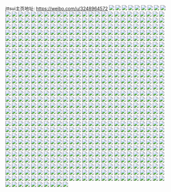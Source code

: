 jttsui主页地址: https://weibo.com/u/3248964572 
![](https://wx4.sinaimg.cn/mw2000/c1a743dcly1h9jhksikmsj20zu25oqv5.jpg) 
![](https://wx4.sinaimg.cn/mw2000/c1a743dcly1h9jhkqyahxj20zu1mdqll.jpg) 
![](https://wx4.sinaimg.cn/mw2000/c1a743dcly1h9ifksay2oj20zu1p57if.jpg) 
![](https://wx4.sinaimg.cn/mw2000/c1a743dcly1h9ifksmygvj20zu1pmakc.jpg) 
![](https://wx4.sinaimg.cn/mw2000/c1a743dcly1h9ifkszcc4j20zu1pi46s.jpg) 
![](https://wx4.sinaimg.cn/mw2000/c1a743dcly1h90xncdv4ij21251ev4h8.jpg) 
![](https://wx4.sinaimg.cn/mw2000/c1a743dcly1h90xnc0no3j227a2xq7wi.jpg) 
![](https://wx4.sinaimg.cn/mw2000/c1a743dcly1h8z2hqjidkj22c0340hdt.jpg) 
![](https://wx4.sinaimg.cn/mw2000/c1a743dcly1h8z2hpdxjwj20zu1odgtb.jpg) 
![](https://wx4.sinaimg.cn/mw2000/c1a743dcly1h8vggftodbj20zu1dbjxe.jpg) 
![](https://wx4.sinaimg.cn/mw2000/c1a743dcly1h8qzv2vf4wj21ck1q87ov.jpg) 
![](https://wx4.sinaimg.cn/mw2000/c1a743dcly1h85rd5tz5kj20sr1fr4ey.jpg) 
![](https://wx4.sinaimg.cn/mw2000/c1a743dcly1h85rcr46rlj20yu1nak8n.jpg) 
![](https://wx4.sinaimg.cn/mw2000/c1a743dcly1h85r2epvujj20zu1pv1e9.jpg) 
![](https://wx4.sinaimg.cn/mw2000/c1a743dcly1h85r2bfq1kj20zu1ml19t.jpg) 
![](https://wx4.sinaimg.cn/mw2000/c1a743dcly1h85r28n5lej21vm2i7b29.jpg) 
![](https://wx4.sinaimg.cn/mw2000/c1a743dcly1h85rdyrhz5j22c02c0npd.jpg) 
![](https://wx4.sinaimg.cn/mw2000/c1a743dcly1h7xkxg6vpnj231a2c0x6q.jpg) 
![](https://wx4.sinaimg.cn/mw2000/c1a743dcly1h7xkxbd93pj211c1k019t.jpg) 
![](https://wx4.sinaimg.cn/mw2000/c1a743dcly1h7xkxb1ax7j20zu1bk44v.jpg) 
![](https://wx4.sinaimg.cn/mw2000/c1a743dcly1h7xkxesam5j20zu25oe81.jpg) 
![](https://wx4.sinaimg.cn/mw2000/c1a743dcly1h7ukk0nk6aj20u018v7b5.jpg) 
![](https://wx4.sinaimg.cn/mw2000/c1a743dcly1h7ukk0xcyfj20u0141ah3.jpg) 
![](https://wx4.sinaimg.cn/mw2000/c1a743dcly1h7ptfu4bebj20u013utex.jpg) 
![](https://wx4.sinaimg.cn/mw2000/c1a743dcly1h7ptftoyenj20u014fahv.jpg) 
![](https://wx4.sinaimg.cn/mw2000/c1a743dcly1h7ptftals5j20u01410zo.jpg) 
![](https://wx4.sinaimg.cn/mw2000/c1a743dcly1h7ptftgy9yj20u0140gv7.jpg) 
![](https://wx4.sinaimg.cn/mw2000/c1a743dcly1h7ptfucfrej20u014049e.jpg) 
![](https://wx4.sinaimg.cn/mw2000/c1a743dcly1h7ptftxhc5j20u014079b.jpg) 
![](https://wx4.sinaimg.cn/mw2000/c1a743dcly1h7d3xafxqrj20u00u0n3g.jpg) 
![](https://wx4.sinaimg.cn/mw2000/c1a743dcly1h7bxt918zsj20u0140myv.jpg) 
![](https://wx4.sinaimg.cn/mw2000/c1a743dcly1h7bxt97h3tj20u01fdmz2.jpg) 
![](https://wx4.sinaimg.cn/mw2000/c1a743dcly1h7bxt9gy3tj20s51byabo.jpg) 
![](https://wx4.sinaimg.cn/mw2000/c1a743dcly1h6y4c1eb58j20u0141q53.jpg) 
![](https://wx4.sinaimg.cn/mw2000/c1a743dcly1h6y4c0j0bmj20u013ujy9.jpg) 
![](https://wx4.sinaimg.cn/mw2000/c1a743dcly1h6y4c0rrsuj20u01hdn0h.jpg) 
![](https://wx4.sinaimg.cn/mw2000/c1a743dcly1h6y4c14wqyj20u01hdwgo.jpg) 
![](https://wx4.sinaimg.cn/mw2000/c1a743dcly1h6y4c00h3xj20u014q10u.jpg) 
![](https://wx4.sinaimg.cn/mw2000/c1a743dcly1h6y4c1pr4fj20u0141aem.jpg) 
![](https://wx4.sinaimg.cn/mw2000/c1a743dcly1h59w5dbmw9j20dw0dljrv.jpg) 
![](https://wx4.sinaimg.cn/mw2000/c1a743dcly1h59w5d0d2sj20mz04tjrp.jpg) 
![](https://wx4.sinaimg.cn/mw2000/c1a743dcly1h54x29ck73j20l610rgpl.jpg) 
![](https://wx4.sinaimg.cn/mw2000/c1a743dcly1h54x2a4afij20n00c5dhq.jpg) 
![](https://wx4.sinaimg.cn/mw2000/c1a743dcly1h54x29m91aj20u01ha498.jpg) 
![](https://wx4.sinaimg.cn/mw2000/c1a743dcly1h54x2amxxaj20u0140n3m.jpg) 
![](https://wx4.sinaimg.cn/mw2000/c1a743dcly1h54x29wqlkj20u00u0jvx.jpg) 
![](https://wx4.sinaimg.cn/mw2000/c1a743dcly1h5340l6mrrj20u0140dp5.jpg) 
![](https://wx4.sinaimg.cn/mw2000/c1a743dcly1h5340jox7wj20k00zktdz.jpg) 
![](https://wx4.sinaimg.cn/mw2000/c1a743dcly1h5340q6u0bj20n0145dl2.jpg) 
![](https://wx4.sinaimg.cn/mw2000/c1a743dcly1h5340kyv3rj20u00u0jvd.jpg) 
![](https://wx4.sinaimg.cn/mw2000/c1a743dcly1h5340lekdyj20u0140jxs.jpg) 
![](https://wx4.sinaimg.cn/mw2000/c1a743dcly1h5340qwpauj20u0140dlc.jpg) 
![](https://wx4.sinaimg.cn/mw2000/c1a743dcly1h5340ote5yj20u0140k0p.jpg) 
![](https://wx4.sinaimg.cn/mw2000/c1a743dcly1h8h9jwjiztj20l610rjxf.jpg) 
![](https://wx4.sinaimg.cn/mw2000/c1a743dcly1h4npz6avudj20kf10aq6l.jpg) 
![](https://wx4.sinaimg.cn/mw2000/c1a743dcly1h4npz8lmzxj20ki0y2tby.jpg) 
![](https://wx4.sinaimg.cn/mw2000/c1a743dcly1h4npz74sn3j20tw1h4tmf.jpg) 
![](https://wx4.sinaimg.cn/mw2000/c1a743dcly1h4npz7dkc6j20u0140wp0.jpg) 
![](https://wx4.sinaimg.cn/mw2000/c1a743dcly1h3iabjjb2oj22c0340x6p.jpg) 
![](https://wx4.sinaimg.cn/mw2000/c1a743dcly1h3iabkdsq1j224e2tv1kx.jpg) 
![](https://wx4.sinaimg.cn/mw2000/c1a743dcly1h3iabs7ucej20u01hcwnj.jpg) 
![](https://wx4.sinaimg.cn/mw2000/c1a743dcly1h3iabfppqfj20xc3pihdu.jpg) 
![](https://wx4.sinaimg.cn/mw2000/c1a743dcly1h3hdm84i7hj21s52dk4qp.jpg) 
![](https://wx4.sinaimg.cn/mw2000/c1a743dcly1h3f5qoo58yj205c01w743.jpg) 
![](https://wx4.sinaimg.cn/mw2000/c1a743dcly1h3afquc491j20u014177y.jpg) 
![](https://wx4.sinaimg.cn/mw2000/c1a743dcly1h3afquz8i9j20u00u0mzj.jpg) 
![](https://wx4.sinaimg.cn/mw2000/c1a743dcly1h3afqurfasj21400u0tev.jpg) 
![](https://wx4.sinaimg.cn/mw2000/c1a743dcly1h3afqvp5gkj20u0140dor.jpg) 
![](https://wx4.sinaimg.cn/mw2000/c1a743dcly1h3afqw0vr4j20u014079v.jpg) 
![](https://wx4.sinaimg.cn/mw2000/c1a743dcly1h39p0e1sf3j20u0140jzy.jpg) 
![](https://wx4.sinaimg.cn/mw2000/c1a743dcly1h2f49mm96sj20je0yhdn4.jpg) 
![](https://wx4.sinaimg.cn/mw2000/c1a743dcly1h2f49i6lbpj20n00ua4qp.jpg) 
![](https://wx4.sinaimg.cn/mw2000/c1a743dcly1h2f48s81oyj20yf0l6wk6.jpg) 
![](https://wx4.sinaimg.cn/mw2000/c1a743dcly1h2f4aehj1ej22c02c0npd.jpg) 
![](https://wx4.sinaimg.cn/mw2000/c1a743dcly1h2f4b7an6vj22c02c0kjl.jpg) 
![](https://wx4.sinaimg.cn/mw2000/c1a743dcly1h294ekgis1j20zk0k043d.jpg) 
![](https://wx4.sinaimg.cn/mw2000/c1a743dcly1h212wzp0mtj22c02c0e81.jpg) 
![](https://wx4.sinaimg.cn/mw2000/c1a743dcly1h212x09vhqj20n011844z.jpg) 
![](https://wx4.sinaimg.cn/mw2000/c1a743dcly1h1mvjk5nw2j20u0140dkn.jpg) 
![](https://wx4.sinaimg.cn/mw2000/c1a743dcly1h1mvjkqdx1j20qp1bgaep.jpg) 
![](https://wx4.sinaimg.cn/mw2000/c1a743dcly1h1mvjitf2pj22c0341u0y.jpg) 
![](https://wx4.sinaimg.cn/mw2000/c1a743dcly1h1mvji0oinj20s911pwyt.jpg) 
![](https://wx4.sinaimg.cn/mw2000/c1a743dcly1h1mvjjrc7aj20t812zh6u.jpg) 
![](https://wx4.sinaimg.cn/mw2000/c1a743dcly1h1mvjkfy1rj20n01ds159.jpg) 
![](https://wx4.sinaimg.cn/mw2000/c1a743dcly1h1mvjl2qulj20n01dsaks.jpg) 
![](https://wx4.sinaimg.cn/mw2000/c1a743dcly1h1f9u2vfnwj20t212r4b2.jpg) 
![](https://wx4.sinaimg.cn/mw2000/c1a743dcly1h107ayr8p7j21ja21ox6p.jpg) 
![](https://wx4.sinaimg.cn/mw2000/c1a743dcly1h107b76f0vj20u0140ttz.jpg) 
![](https://wx4.sinaimg.cn/mw2000/c1a743dcly1h107a6us3cj22dc35shdv.jpg) 
![](https://wx4.sinaimg.cn/mw2000/c1a743dcly1h107auexq9j227q1nte85.jpg) 
![](https://wx4.sinaimg.cn/mw2000/c1a743dcly1h0py4ul9llj226m26mb29.jpg) 
![](https://wx4.sinaimg.cn/mw2000/c1a743dcly1h00b24v8wwj225b2v4e81.jpg) 
![](https://wx4.sinaimg.cn/mw2000/c1a743dcly1gzpjt51aj8j228g28gx6p.jpg) 
![](https://wx4.sinaimg.cn/mw2000/c1a743dcly1gzpjtd9qi3j21vi1vrkjl.jpg) 
![](https://wx4.sinaimg.cn/mw2000/c1a743dcly1gzpjt2t2zdj221n2ra1ky.jpg) 
![](https://wx4.sinaimg.cn/mw2000/c1a743dcly1gzhxad8efrj224z2upkjm.jpg) 
![](https://wx4.sinaimg.cn/mw2000/c1a743dcly1gzhxahrbckj212b0n07e5.jpg) 
![](https://wx4.sinaimg.cn/mw2000/c1a743dcly1gzhxahasbzj20n013qtf4.jpg) 
![](https://wx4.sinaimg.cn/mw2000/c1a743dcly1gzhxaf15o8j22c0341e84.jpg) 
![](https://wx4.sinaimg.cn/mw2000/c1a743dcly1gzhxac4qc5j227t2yh1l0.jpg) 
![](https://wx4.sinaimg.cn/mw2000/c1a743dcly1gzhl1f3244j20nt13yalr.jpg) 
![](https://wx4.sinaimg.cn/mw2000/c1a743dcly1gze2ukrorpj234033y1ky.jpg) 
![](https://wx4.sinaimg.cn/mw2000/c1a743dcly1gze2umihqxj22ak2akhdt.jpg) 
![](https://wx4.sinaimg.cn/mw2000/c1a743dcly1gz8harad5wj22913034qr.jpg) 
![](https://wx4.sinaimg.cn/mw2000/c1a743dcly1gz8hbzm3qlj20n00w8wmh.jpg) 
![](https://wx4.sinaimg.cn/mw2000/c1a743dcly1gz8hak9nivj20w90w648o.jpg) 
![](https://wx4.sinaimg.cn/mw2000/c1a743dcly1gz8haxiwhwj22472tskjm.jpg) 
![](https://wx4.sinaimg.cn/mw2000/c1a743dcly1gz8halw8enj22af2sjkjm.jpg) 
![](https://wx4.sinaimg.cn/mw2000/c1a743dcly1gz8havp7kwj228b2z41l0.jpg) 
![](https://wx4.sinaimg.cn/mw2000/c1a743dcly1gz8hb03hl0j20sn0snqad.jpg) 
![](https://wx4.sinaimg.cn/mw2000/c1a743dcly1gyzb1tn0h0j228a2z2e82.jpg) 
![](https://wx4.sinaimg.cn/mw2000/c1a743dcly1gyzb1wmp49j20ob1447wh.jpg) 
![](https://wx4.sinaimg.cn/mw2000/c1a743dcly1gyzb1u5nm6j20lq12njy3.jpg) 
![](https://wx4.sinaimg.cn/mw2000/c1a743dcly1gyzb1vfco9j20lk12cdnp.jpg) 
![](https://wx4.sinaimg.cn/mw2000/c1a743dcly1gyzb1xijg9j21rw2el7t7.jpg) 
![](https://wx4.sinaimg.cn/mw2000/c1a743dcly1gys5dysc9kj20n01dsqm3.jpg) 
![](https://wx4.sinaimg.cn/mw2000/c1a743dcly1gys5dwztcgj20n01dstlt.jpg) 
![](https://wx4.sinaimg.cn/mw2000/c1a743dcly1gym58gkzmbj229l30ux6q.jpg) 
![](https://wx4.sinaimg.cn/mw2000/c1a743dcly1gym581k60sj22bc336u0z.jpg) 
![](https://wx4.sinaimg.cn/mw2000/c1a743dcly1gyc722876vj20pi19fnap.jpg) 
![](https://wx4.sinaimg.cn/mw2000/c1a743dcly1gy9zql9wydj227p30o4qq.jpg) 
![](https://wx4.sinaimg.cn/mw2000/c1a743dcly1gy9zqdm7l3j22a931l7wh.jpg) 
![](https://wx4.sinaimg.cn/mw2000/c1a743dcly1gy9zqgxpggj21ur2eghdt.jpg) 
![](https://wx4.sinaimg.cn/mw2000/c1a743dcly1gy9zqatn5aj22as32bqv5.jpg) 
![](https://wx4.sinaimg.cn/mw2000/c1a743dcly1gxtd3u607fj224w2ui4qp.jpg) 
![](https://wx4.sinaimg.cn/mw2000/c1a743dcly1gxtd3q2sk7j22092ocu0x.jpg) 
![](https://wx4.sinaimg.cn/mw2000/c1a743dcly1gxpc6fr267j22as32eu0x.jpg) 
![](https://wx4.sinaimg.cn/mw2000/c1a743dcly1gxpc6gdeu1j228y2zyu0x.jpg) 
![](https://wx4.sinaimg.cn/mw2000/c1a743dcly1gxa8q64vi5j20u01hce3b.jpg) 
![](https://wx4.sinaimg.cn/mw2000/c1a743dcly1gx7dhykzh9j20mf13t12a.jpg) 
![](https://wx4.sinaimg.cn/mw2000/c1a743dcly1gwvx44yxywj20n00fc759.jpg) 
![](https://wx4.sinaimg.cn/mw2000/c1a743dcly1gwtoiuevomj20xs19114e.jpg) 
![](https://wx4.sinaimg.cn/mw2000/c1a743dcly1gwckd0fggkj20n013lk31.jpg) 
![](https://wx4.sinaimg.cn/mw2000/c1a743dcly1gw131b1gx8j20u00u07af.jpg) 
![](https://wx4.sinaimg.cn/mw2000/c1a743dcly1gw131h4omyj22c0340qv6.jpg) 
![](https://wx4.sinaimg.cn/mw2000/c1a743dcly1gw131dsquuj22c0340e81.jpg) 
![](https://wx4.sinaimg.cn/mw2000/c1a743dcly1gw131jf7hkj22c0340npd.jpg) 
![](https://wx4.sinaimg.cn/mw2000/c1a743dcly1gvzv0revxej20ez0qn0vc.jpg) 
![](https://wx4.sinaimg.cn/mw2000/c1a743dcly1gvzv0ogfesj20mn148gro.jpg) 
![](https://wx4.sinaimg.cn/mw2000/c1a743dcly1gvzv0qa4h2j20l311ijxd.jpg) 
![](https://wx4.sinaimg.cn/mw2000/c1a743dcly1gvzv0hu53hj213s0n043y.jpg) 
![](https://wx4.sinaimg.cn/mw2000/c1a743dcly1gvzv0l56ryj20s511idux.jpg) 
![](https://wx4.sinaimg.cn/mw2000/c1a743dcly1gvzv0lzuadj20m913lq6x.jpg) 
![](https://wx4.sinaimg.cn/mw2000/003xSk6oly1gvpaz0uqsnj60n012cgt202.jpg) 
![](https://wx4.sinaimg.cn/mw2000/003xSk6oly1gv3jv0qiu9j61471hmngl02.jpg) 
![](https://wx4.sinaimg.cn/mw2000/003xSk6oly1gv3jv5qnawj60n01ds7vt02.jpg) 
![](https://wx4.sinaimg.cn/mw2000/c1a743dcly1gv3juzom3dj20m410w45v.jpg) 
![](https://wx4.sinaimg.cn/mw2000/003xSk6oly1gv3jv869agj62c03407wi02.jpg) 
![](https://wx4.sinaimg.cn/mw2000/003xSk6oly1gv3juybfg2j627f2xxhdu02.jpg) 
![](https://wx4.sinaimg.cn/mw2000/c1a743dcly1gv3jvaz3jsj226c26chdt.jpg) 
![](https://wx4.sinaimg.cn/mw2000/003xSk6oly1guu2vkq4ggj60q40yutd402.jpg) 
![](https://wx4.sinaimg.cn/mw2000/003xSk6oly1guu2vln3qoj60u01szn3a02.jpg) 
![](https://wx4.sinaimg.cn/mw2000/003xSk6oly1guu2vl9mofj60u00u0k0v02.jpg) 
![](https://wx4.sinaimg.cn/mw2000/003xSk6oly1guu3q11fpvj60qr0xhap502.jpg) 
![](https://wx4.sinaimg.cn/mw2000/003xSk6oly1guu3q1s5dkj60rs0yqn7r02.jpg) 
![](https://wx4.sinaimg.cn/mw2000/003xSk6oly1guu2w0ix66j60u01hck3w02.jpg) 
![](https://wx4.sinaimg.cn/mw2000/003xSk6oly1guu2vzhtj1j61jg2qlqv502.jpg) 
![](https://wx4.sinaimg.cn/mw2000/003xSk6oly1guu2w5x9okj627g2xyb2b02.jpg) 
![](https://wx4.sinaimg.cn/mw2000/003xSk6oly1gup913oa0fj621t21tkjm02.jpg) 
![](https://wx4.sinaimg.cn/mw2000/003xSk6oly1gup914q2foj628r2zohdt02.jpg) 
![](https://wx4.sinaimg.cn/mw2000/003xSk6oly1gup99pztfpj629v315qqi02.jpg) 
![](https://wx4.sinaimg.cn/mw2000/003xSk6oly1gup987k6ebj60n01ds0z702.jpg) 
![](https://wx4.sinaimg.cn/mw2000/003xSk6oly1gup919s71nj62392scb2a02.jpg) 
![](https://wx4.sinaimg.cn/mw2000/003xSk6oly1gup918ditmj628y2zyx6p02.jpg) 
![](https://wx4.sinaimg.cn/mw2000/003xSk6oly1gup91dwspuj62c0340npe02.jpg) 
![](https://wx4.sinaimg.cn/mw2000/003xSk6oly1gup916rs8lj628u2zshdu02.jpg) 
![](https://wx4.sinaimg.cn/mw2000/003xSk6oly1gup91bzhpcj627l2y4e8102.jpg) 
![](https://wx4.sinaimg.cn/mw2000/003xSk6oly1gumw3rnoigj61k02c0npd02.jpg) 
![](https://wx4.sinaimg.cn/mw2000/003xSk6oly1gumw45jh5hj61zh2nbu0x02.jpg) 
![](https://wx4.sinaimg.cn/mw2000/003xSk6oly1gumw3xqhohj626h2wmx6p02.jpg) 
![](https://wx4.sinaimg.cn/mw2000/003xSk6oly1gumw4fuqoij617q1mcnak02.jpg) 
![](https://wx4.sinaimg.cn/mw2000/003xSk6oly1gujgvcxungj62c0340hdu02.jpg) 
![](https://wx4.sinaimg.cn/mw2000/003xSk6oly1gujgve80qyj626n2wue8102.jpg) 
![](https://wx4.sinaimg.cn/mw2000/003xSk6oly1gujgvhc3whj61t42eukdr02.jpg) 
![](https://wx4.sinaimg.cn/mw2000/003xSk6oly1gujgvap50ej61xs2l3hdt02.jpg) 
![](https://wx4.sinaimg.cn/mw2000/003xSk6oly1gujgvjbpw5j627s30qx6p02.jpg) 
![](https://wx4.sinaimg.cn/mw2000/003xSk6oly1gujgvgh7qhj61w72ixu0x02.jpg) 
![](https://wx4.sinaimg.cn/mw2000/003xSk6oly1gujgvn4r5bj627a2xq7wi02.jpg) 
![](https://wx4.sinaimg.cn/mw2000/003xSk6oly1gujgvl7ma5j61xv2l6kil02.jpg) 
![](https://wx4.sinaimg.cn/mw2000/003xSk6oly1gujgvpgyujj62512up4qp02.jpg) 
![](https://wx4.sinaimg.cn/mw2000/c1a743dcly1gtxv6n56lxj229d29de81.jpg) 
![](https://wx4.sinaimg.cn/mw2000/c1a743dcly1gtxv6olo48j228t2zshdt.jpg) 
![](https://wx4.sinaimg.cn/mw2000/c1a743dcly1gtxv6pwdg3j22c0340b29.jpg) 
![](https://wx4.sinaimg.cn/mw2000/c1a743dcly1gtxv6cqn24j21r0340x6p.jpg) 
![](https://wx4.sinaimg.cn/mw2000/c1a743dcly1gtxv6k103yj22wc1qfu0x.jpg) 
![](https://wx4.sinaimg.cn/mw2000/c1a743dcly1gtxv6t7twsj22c02c0kjl.jpg) 
![](https://wx4.sinaimg.cn/mw2000/c1a743dcly1gtexo6mcjkj22c03401ky.jpg) 
![](https://wx4.sinaimg.cn/mw2000/c1a743dcly1gtexlldewxj228y28ynpd.jpg) 
![](https://wx4.sinaimg.cn/mw2000/c1a743dcly1gtexlk1jkmj22c03407wi.jpg) 
![](https://wx4.sinaimg.cn/mw2000/c1a743dcly1gtexlh0ub4j22c03401kz.jpg) 
![](https://wx4.sinaimg.cn/mw2000/c1a743dcly1gtexlbyqs0j22a231fqv5.jpg) 
![](https://wx4.sinaimg.cn/mw2000/c1a743dcly1gtexld9dfzj20u01hcqm0.jpg) 
![](https://wx4.sinaimg.cn/mw2000/c1a743dcly1gtexl7shkcj23402c07wi.jpg) 
![](https://wx4.sinaimg.cn/mw2000/c1a743dcly1gtexlhni7pj217q1mcdog.jpg) 
![](https://wx4.sinaimg.cn/mw2000/c1a743dcly1gtexla8izgj22722xe7wi.jpg) 
![](https://wx4.sinaimg.cn/mw2000/c1a743dcly1gt4zmmn0wmj223s2t27wh.jpg) 
![](https://wx4.sinaimg.cn/mw2000/c1a743dcly1gt4zmk0tqij211b1dp4qp.jpg) 
![](https://wx4.sinaimg.cn/mw2000/c1a743dcly1gt4zmn8dy5j20kn0rj781.jpg) 
![](https://wx4.sinaimg.cn/mw2000/c1a743dcly1gt4zmqwmdkj20n00uon3c.jpg) 
![](https://wx4.sinaimg.cn/mw2000/c1a743dcly1gt4zmq4ofsj20n01dstlg.jpg) 
![](https://wx4.sinaimg.cn/mw2000/c1a743dcly1gt4zmp2wf5j21ho1zk7wh.jpg) 
![](https://wx4.sinaimg.cn/mw2000/c1a743dcly1gt4zmtrjq4j20n01dsjw4.jpg) 
![](https://wx4.sinaimg.cn/mw2000/c1a743dcly1gt4zmrtuh9j20t60t6wqv.jpg) 
![](https://wx4.sinaimg.cn/mw2000/c1a743dcly1gt4zmj0y5xj20q01a6wrj.jpg) 
![](https://wx4.sinaimg.cn/mw2000/c1a743dcly1gsrsujt372j217r1mcavi.jpg) 
![](https://wx4.sinaimg.cn/mw2000/c1a743dcly1gsrsuhuiv5j21kw2dc7wh.jpg) 
![](https://wx4.sinaimg.cn/mw2000/c1a743dcly1gsrsu0i828j21nh27zx3e.jpg) 
![](https://wx4.sinaimg.cn/mw2000/c1a743dcly1gsrsukeu4qj20n01dsnb9.jpg) 
![](https://wx4.sinaimg.cn/mw2000/c1a743dcly1gsrsudijayj22c02c0x6q.jpg) 
![](https://wx4.sinaimg.cn/mw2000/c1a743dcly1gsrstvhqcaj21qu1qukjl.jpg) 
![](https://wx4.sinaimg.cn/mw2000/c1a743dcly1grmrvxgcw7j22c0340u0y.jpg) 
![](https://wx4.sinaimg.cn/mw2000/c1a743dcly1grmrvzlxr7j22c03401kx.jpg) 
![](https://wx4.sinaimg.cn/mw2000/c1a743dcly1grmrvefs72j20po19mwkc.jpg) 
![](https://wx4.sinaimg.cn/mw2000/c1a743dcly1grmrvnvpurj22c0340e82.jpg) 
![](https://wx4.sinaimg.cn/mw2000/c1a743dcly1grmrvsea2aj22c0340npe.jpg) 
![](https://wx4.sinaimg.cn/mw2000/c1a743dcly1grmrw2eug5j22c02c07wh.jpg) 
![](https://wx4.sinaimg.cn/mw2000/c1a743dcly1gse74bstrfj22ds1sc1ky.jpg) 
![](https://wx4.sinaimg.cn/mw2000/c1a743dcly1gse74chqogj22ds1scnpd.jpg) 
![](https://wx4.sinaimg.cn/mw2000/c1a743dcly1grhs07fxmuj21sc2ds7wi.jpg) 
![](https://wx4.sinaimg.cn/mw2000/c1a743dcly1grhs0d6sg1j223w35sb2g.jpg) 
![](https://wx4.sinaimg.cn/mw2000/c1a743dcly1gr0n6d5lpuj22c03407wi.jpg) 
![](https://wx4.sinaimg.cn/mw2000/c1a743dcly1gr0n6ee0b3j21sg2dsb29.jpg) 
![](https://wx4.sinaimg.cn/mw2000/c1a743dcly1gr0n6fmfkfj22c0340qv5.jpg) 
![](https://wx4.sinaimg.cn/mw2000/c1a743dcly1gr0n64dn2bj22352s7e82.jpg) 
![](https://wx4.sinaimg.cn/mw2000/c1a743dcly1gr0n6glwhbj21v92hk1kx.jpg) 
![](https://wx4.sinaimg.cn/mw2000/c1a743dcly1gr0n68azb6j22ds1sg7wh.jpg) 
![](https://wx4.sinaimg.cn/mw2000/c1a743dcly1gr0n6b4ff8j22c03401ky.jpg) 
![](https://wx4.sinaimg.cn/mw2000/c1a743dcly1gr0n69nthmj22c0340qv5.jpg) 
![](https://wx4.sinaimg.cn/mw2000/c1a743dcly1gqqcf4akq0j22c0340b2b.jpg) 
![](https://wx4.sinaimg.cn/mw2000/c1a743dcly1gqqcf5f1h2j22c0340b2b.jpg) 
![](https://wx4.sinaimg.cn/mw2000/c1a743dcly1gqont8qcvej210u10una2.jpg) 
![](https://wx4.sinaimg.cn/mw2000/c1a743dcly1gqonth9rpsj21u62g8kjq.jpg) 
![](https://wx4.sinaimg.cn/mw2000/c1a743dcly1gqonxt1ck2j217r1mcqnl.jpg) 
![](https://wx4.sinaimg.cn/mw2000/c1a743dcly1gqonxercz3j22ds1sgb29.jpg) 
![](https://wx4.sinaimg.cn/mw2000/c1a743dcly1gqonxdpm99j227d27du0x.jpg) 
![](https://wx4.sinaimg.cn/mw2000/c1a743dcly1gqonxc90naj229m30vkjm.jpg) 
![](https://wx4.sinaimg.cn/mw2000/c1a743dcly1gqontcac88j20ku0by0ta.jpg) 
![](https://wx4.sinaimg.cn/mw2000/c1a743dcly1gqonulq8u8j22c02c0b2a.jpg) 
![](https://wx4.sinaimg.cn/mw2000/c1a743dcly1gqonzwfdblj22c02c0x6p.jpg) 
![](https://wx4.sinaimg.cn/mw2000/c1a743dcly1gqke4b8h1aj20u00u0dks.jpg) 
![](https://wx4.sinaimg.cn/mw2000/c1a743dcly1gqke6dbicnj21sg2dse81.jpg) 
![](https://wx4.sinaimg.cn/mw2000/c1a743dcly1gqke4dreinj229u3157wh.jpg) 
![](https://wx4.sinaimg.cn/mw2000/c1a743dcly1gqke4aigs3j222c2r4hdt.jpg) 
![](https://wx4.sinaimg.cn/mw2000/c1a743dcly1gqke4nbj4lj22c0340kjl.jpg) 
![](https://wx4.sinaimg.cn/mw2000/c1a743dcly1gqke4hukpwj21sg2dsb29.jpg) 
![](https://wx4.sinaimg.cn/mw2000/c1a743dcly1gqke58a5cxj22c0340u0z.jpg) 
![](https://wx4.sinaimg.cn/mw2000/c1a743dcly1gqke4x6hx4j223v2t6u0x.jpg) 
![](https://wx4.sinaimg.cn/mw2000/c1a743dcly1gqke5azk4jj22c0340qv6.jpg) 
![](https://wx4.sinaimg.cn/mw2000/c1a743dcly1gqjegc44i7j21ok1ok7vv.jpg) 
![](https://wx4.sinaimg.cn/mw2000/c1a743dcly1gqjeg8rdsvj227u2ygqv5.jpg) 
![](https://wx4.sinaimg.cn/mw2000/c1a743dcly1gqjegcsursj20os185nbz.jpg) 
![](https://wx4.sinaimg.cn/mw2000/c1a743dcly1gqjegapavrj221x2qkqv5.jpg) 
![](https://wx4.sinaimg.cn/mw2000/c1a743dcly1gqjeg55bcaj217q1mbe7e.jpg) 
![](https://wx4.sinaimg.cn/mw2000/c1a743dcly1gqjeg5v5r6j21ei1eincp.jpg) 
![](https://wx4.sinaimg.cn/mw2000/c1a743dcly1gqjeg3x2kij217r1mce6x.jpg) 
![](https://wx4.sinaimg.cn/mw2000/c1a743dcly1gqjeg6i0r8j22372371kx.jpg) 
![](https://wx4.sinaimg.cn/mw2000/c1a743dcly1gqc88xaat7j229w3161ky.jpg) 
![](https://wx4.sinaimg.cn/mw2000/c1a743dcly1gqc88y74amj226p2xau0x.jpg) 
![](https://wx4.sinaimg.cn/mw2000/c1a743dcly1gqc88yzda6j21u92rb7wh.jpg) 
![](https://wx4.sinaimg.cn/mw2000/c1a743dcly1gqc88ujlb3j22ag31yx6p.jpg) 
![](https://wx4.sinaimg.cn/mw2000/c1a743dcly1gqcdtig3qrj22622w5kjl.jpg) 
![](https://wx4.sinaimg.cn/mw2000/c1a743dcly1gqc895z1hwj227u2ygb29.jpg) 
![](https://wx4.sinaimg.cn/mw2000/c1a743dcly1gqc88sqxgjj22c02c04mb.jpg) 
![](https://wx4.sinaimg.cn/mw2000/c1a743dcly1gqa12l9muwj21zv306b29.jpg) 
![](https://wx4.sinaimg.cn/mw2000/c1a743dcly1gqa12mnk2lj225w30ke81.jpg) 
![](https://wx4.sinaimg.cn/mw2000/c1a743dcly1gqa177krynj21xb1xb16k.jpg) 
![](https://wx4.sinaimg.cn/mw2000/c1a743dcly1gq7pn08k6sj20oe0oedls.jpg) 
![](https://wx4.sinaimg.cn/mw2000/c1a743dcly1gq7pmo48dwj20ku336nhb.jpg) 
![](https://wx4.sinaimg.cn/mw2000/c1a743dcly1gq7pmngu72j22c02c0he3.jpg) 
![](https://wx4.sinaimg.cn/mw2000/c1a743dcly1gq7pmtrsh9j22c02c0b2l.jpg) 
![](https://wx4.sinaimg.cn/mw2000/c1a743dcly1gq7pmy0995j22c02c0he0.jpg) 
![](https://wx4.sinaimg.cn/mw2000/c1a743dcly1gq7pmohah3j20ku112n40.jpg) 
![](https://wx4.sinaimg.cn/mw2000/c1a743dcly1gq7pmoor5gj20u013yqa0.jpg) 
![](https://wx4.sinaimg.cn/mw2000/c1a743dcly1gq7pmzbgavj22c02c04qq.jpg) 
![](https://wx4.sinaimg.cn/mw2000/c1a743dcly1gpo7z27z4gj22c03401kz.jpg) 
![](https://wx4.sinaimg.cn/mw2000/c1a743dcly1gpo7zbp1lcj22c02c0e81.jpg) 
![](https://wx4.sinaimg.cn/mw2000/c1a743dcly1gpo7zdrsg4j22a82a81ky.jpg) 
![](https://wx4.sinaimg.cn/mw2000/c1a743dcly1gpo7z6ldb5j221n2q5e82.jpg) 
![](https://wx4.sinaimg.cn/mw2000/c1a743dcly1gpo7z4t0iqj22c0340npd.jpg) 
![](https://wx4.sinaimg.cn/mw2000/c1a743dcly1gpo7z9vp2ij222n2rlu0z.jpg) 
![](https://wx4.sinaimg.cn/mw2000/c1a743dcly1gpo7z3vqwlj22022fze82.jpg) 
![](https://wx4.sinaimg.cn/mw2000/c1a743dcly1gpo85tabcyj21ei1eih8t.jpg) 
![](https://wx4.sinaimg.cn/mw2000/c1a743dcly1gpdr9iiu0jj22c02c0e82.jpg) 
![](https://wx4.sinaimg.cn/mw2000/c1a743dcly1gpdr9jo7t1j226j26jx6p.jpg) 
![](https://wx4.sinaimg.cn/mw2000/c1a743dcly1gpdr9fsbvrj22c02c0hdu.jpg) 
![](https://wx4.sinaimg.cn/mw2000/c1a743dcly1gpdr9lv72uj20kd0r60wo.jpg) 
![](https://wx4.sinaimg.cn/mw2000/c1a743dcly1gpdr9pbyk3j21il29whdt.jpg) 
![](https://wx4.sinaimg.cn/mw2000/c1a743dcly1gpdr9maj3dj20ku112thu.jpg) 
![](https://wx4.sinaimg.cn/mw2000/c1a743dcly1gpdr9n128lj21hr28nnpd.jpg) 
![](https://wx4.sinaimg.cn/mw2000/c1a743dcly1gpdr9o8gjrj22c02c0x6p.jpg) 
![](https://wx4.sinaimg.cn/mw2000/c1a743dcly1gpdr9qfxu0j226p2ww7wi.jpg) 
![](https://wx4.sinaimg.cn/mw2000/c1a743dcly1gp458iuzarj224z2upkjl.jpg) 
![](https://wx4.sinaimg.cn/mw2000/c1a743dcly1gp458bczwrj222f2r8npd.jpg) 
![](https://wx4.sinaimg.cn/mw2000/c1a743dcly1gp4587cc6fj21w42iuhdt.jpg) 
![](https://wx4.sinaimg.cn/mw2000/c1a743dcly1gp458fc3sbj22792xohdv.jpg) 
![](https://wx4.sinaimg.cn/mw2000/c1a743dcly1gp458lwln3j228h2zanpd.jpg) 
![](https://wx4.sinaimg.cn/mw2000/c1a743dcly1gp458nk45xj20ku0v9tek.jpg) 
![](https://wx4.sinaimg.cn/mw2000/c1a743dcly1gp458o51u2j20ku112dn4.jpg) 
![](https://wx4.sinaimg.cn/mw2000/c1a743dcly1gp4584nuk5j22at32fnpd.jpg) 
![](https://wx4.sinaimg.cn/mw2000/c1a743dcly1goropvu5pvj22662w9x6p.jpg) 
![](https://wx4.sinaimg.cn/mw2000/c1a743dcly1gomug3y245j22422te7wi.jpg) 
![](https://wx4.sinaimg.cn/mw2000/c1a743dcly1gomug59hvqj21y72llu0x.jpg) 
![](https://wx4.sinaimg.cn/mw2000/c1a743dcly1gomug21890j227p27p1ky.jpg) 
![](https://wx4.sinaimg.cn/mw2000/c1a743dcly1gomug7cl0tj22c0340qv6.jpg) 
![](https://wx4.sinaimg.cn/mw2000/c1a743dcly1gomuk1igz3j22953047wh.jpg) 
![](https://wx4.sinaimg.cn/mw2000/c1a743dcly1gomug8zq7fj20u01hcwxu.jpg) 
![](https://wx4.sinaimg.cn/mw2000/c1a743dcly1gomug8cgl6j20ku1127ef.jpg) 
![](https://wx4.sinaimg.cn/mw2000/c1a743dcly1gomugadghqj21rm2cn7wh.jpg) 
![](https://wx4.sinaimg.cn/mw2000/c1a743dcly1gomufyi631j20ii088t9c.jpg) 
![](https://wx4.sinaimg.cn/mw2000/c1a743dcly1gomufypdd1j20ku0hvaap.jpg) 
![](https://wx4.sinaimg.cn/mw2000/c1a743dcly1gokrb5nu1bj21kx2deb2h.jpg) 
![](https://wx4.sinaimg.cn/mw2000/c1a743dcly1gokraqiwbmj21kw2dcnph.jpg) 
![](https://wx4.sinaimg.cn/mw2000/c1a743dcly1gokrbccaptj21kw2dchdw.jpg) 
![](https://wx4.sinaimg.cn/mw2000/c1a743dcly1gokrb7m6c4j21kw2dc1ky.jpg) 
![](https://wx4.sinaimg.cn/mw2000/c1a743dcly1gokrb1nqeyj21kw23vb2j.jpg) 
![](https://wx4.sinaimg.cn/mw2000/c1a743dcly1gokravorz0j22ak2ake82.jpg) 
![](https://wx4.sinaimg.cn/mw2000/c1a743dcly1gokrarvnt0j229v29v1ky.jpg) 
![](https://wx4.sinaimg.cn/mw2000/c1a743dcly1gokratwa6hj22c02c0kjl.jpg) 
![](https://wx4.sinaimg.cn/mw2000/c1a743dcly1go6zo12i44j214y1pfwsu.jpg) 
![](https://wx4.sinaimg.cn/mw2000/c1a743dcly1go6zo1jrs7j21491ic1kx.jpg) 
![](https://wx4.sinaimg.cn/mw2000/c1a743dcly1gnzwcaozx0j21ky23ye81.jpg) 
![](https://wx4.sinaimg.cn/mw2000/c1a743dcly1gnzwc9wqtnj21sg2dskiu.jpg) 
![](https://wx4.sinaimg.cn/mw2000/c1a743dcly1gnzwc7q4p5j20k00u0x3i.jpg) 
![](https://wx4.sinaimg.cn/mw2000/c1a743dcly1gnzwc86qbcj215o0v8q9r.jpg) 
![](https://wx4.sinaimg.cn/mw2000/c1a743dcly1gnzwc7266pj22c0340b29.jpg) 
![](https://wx4.sinaimg.cn/mw2000/c1a743dcly1gnzwc8j78bj21tz1tzhdt.jpg) 
![](https://wx4.sinaimg.cn/mw2000/c1a743dcly1gnzwc9ex6yj21zg1zgx6p.jpg) 
![](https://wx4.sinaimg.cn/mw2000/c1a743dcly1gnrhirfcd4j22602wqu0x.jpg) 
![](https://wx4.sinaimg.cn/mw2000/c1a743dcly1gndsauvcnwj229e30i7wh.jpg) 
![](https://wx4.sinaimg.cn/mw2000/c1a743dcly1gndsarz5vij21zl2p7b2a.jpg) 
![](https://wx4.sinaimg.cn/mw2000/c1a743dcly1gndsaquzkuj22702xde81.jpg) 
![](https://wx4.sinaimg.cn/mw2000/c1a743dcly1gndsaq0yzdj21h21zt4pd.jpg) 
![](https://wx4.sinaimg.cn/mw2000/c1a743dcly1gndsaov3cdj224k24knfv.jpg) 
![](https://wx4.sinaimg.cn/mw2000/c1a743dcly1gndsaw4y0lj21r12c2kjl.jpg) 
![](https://wx4.sinaimg.cn/mw2000/c1a743dcly1gndsat4syaj22bc2bc7wi.jpg) 
![](https://wx4.sinaimg.cn/mw2000/c1a743dcly1gndsatzq8kj2274274hdt.jpg) 
![](https://wx4.sinaimg.cn/mw2000/c1a743dcly1gmqrhjae7pj228p28pe81.jpg) 
![](https://wx4.sinaimg.cn/mw2000/c1a743dcly1gmqrhkudiyj21il20thdt.jpg) 
![](https://wx4.sinaimg.cn/mw2000/c1a743dcly1gmqrhoo6ejj22a231h1kz.jpg) 
![](https://wx4.sinaimg.cn/mw2000/c1a743dcly1gmqrhk1gtkj228j28jhdt.jpg) 
![](https://wx4.sinaimg.cn/mw2000/c1a743dcly1gmqsn3hbcrj220n20nnpd.jpg) 
![](https://wx4.sinaimg.cn/mw2000/c1a743dcly1gmqrimq828j22c02c04qp.jpg) 
![](https://wx4.sinaimg.cn/mw2000/c1a743dcly1gmqrhmtqs5j228b2z2u0x.jpg) 
![](https://wx4.sinaimg.cn/mw2000/c1a743dcly1gmqrhlfctpj22c03404qp.jpg) 
![](https://wx4.sinaimg.cn/mw2000/c1a743dcly1gmqrhpm9qfj21ra2c7e81.jpg) 
![](https://wx4.sinaimg.cn/mw2000/c1a743dcly1gmn5uobp5qj222a2r14qp.jpg) 
![](https://wx4.sinaimg.cn/mw2000/c1a743dcly1gmn5uq2lu1j224d2ur7sv.jpg) 
![](https://wx4.sinaimg.cn/mw2000/c1a743dcly1gmn5us6ghij22402td4qp.jpg) 
![](https://wx4.sinaimg.cn/mw2000/c1a743dcly1gmn5uvs0poj21s82eokez.jpg) 
![](https://wx4.sinaimg.cn/mw2000/c1a743dcly1gmn5uy7uxsj225g2vr1ky.jpg) 
![](https://wx4.sinaimg.cn/mw2000/c1a743dcly1gmagawt8rxj220b2ofx6p.jpg) 
![](https://wx4.sinaimg.cn/mw2000/c1a743dcly1gmagclrxeuj20ku24cdz0.jpg) 
![](https://wx4.sinaimg.cn/mw2000/c1a743dcly1gmagb3nlx5j21rg2ciqv5.jpg) 
![](https://wx4.sinaimg.cn/mw2000/c1a743dcly1gmagb1h056j220o2rk7wi.jpg) 
![](https://wx4.sinaimg.cn/mw2000/c1a743dcly1gmagaxvz40j22c02c0qv6.jpg) 
![](https://wx4.sinaimg.cn/mw2000/c1a743dcly1gm4pve0hcoj225j25j7wh.jpg) 
![](https://wx4.sinaimg.cn/mw2000/c1a743dcly1gm4pveraakj21zn1zn4qp.jpg) 
![](https://wx4.sinaimg.cn/mw2000/c1a743dcly1gm4pvfblv5j21s41s4qna.jpg) 
![](https://wx4.sinaimg.cn/mw2000/c1a743dcly1gm4pxhxxggj22c02c0dox.jpg) 
![](https://wx4.sinaimg.cn/mw2000/c1a743dcly1glvsq0cfhkj22bc2bcx6s.jpg) 
![](https://wx4.sinaimg.cn/mw2000/c1a743dcly1gle7fo2qhuj21sg2dshdt.jpg) 
![](https://wx4.sinaimg.cn/mw2000/c1a743dcly1gle7gluf7pj20ku0zt1b7.jpg) 
![](https://wx4.sinaimg.cn/mw2000/c1a743dcly1gle7fqy681j220z2paqv6.jpg) 
![](https://wx4.sinaimg.cn/mw2000/c1a743dcly1gle7fu237jj21tm1tmx6p.jpg) 
![](https://wx4.sinaimg.cn/mw2000/c1a743dcly1gle7fkfyv3j20ku1qitwj.jpg) 
![](https://wx4.sinaimg.cn/mw2000/c1a743dcly1gle7fl2224j20ku1qi4il.jpg) 
![](https://wx4.sinaimg.cn/mw2000/c1a743dcly1gl0frb9vmzj20ku1120z2.jpg) 
![](https://wx4.sinaimg.cn/mw2000/c1a743dcly1gl0fr8ii91j20ku1qiwwt.jpg) 
![](https://wx4.sinaimg.cn/mw2000/c1a743dcly1gl0fr8ypokj21n428jkjl.jpg) 
![](https://wx4.sinaimg.cn/mw2000/c1a743dcly1gl0fr82vooj22c02c0kjl.jpg) 
![](https://wx4.sinaimg.cn/mw2000/c1a743dcly1gl0fr9h3mhj22c02c0x6p.jpg) 
![](https://wx4.sinaimg.cn/mw2000/c1a743dcly1gl0fra11h4j229q29qx4n.jpg) 
![](https://wx4.sinaimg.cn/mw2000/c1a743dcly1gklehlc11gj22c02c0hdt.jpg) 
![](https://wx4.sinaimg.cn/mw2000/c1a743dcly1gklyuw8goij222o340kjl.jpg) 
![](https://wx4.sinaimg.cn/mw2000/c1a743dcly1gklyuymivhj22c02c0e81.jpg) 
![](https://wx4.sinaimg.cn/mw2000/c1a743dcly1gklehp6f8uj22c02c04qq.jpg) 
![](https://wx4.sinaimg.cn/mw2000/c1a743dcly1gklehsebswj229u29ukjl.jpg) 
![](https://wx4.sinaimg.cn/mw2000/c1a743dcly1gkleharig8j229j29jkjm.jpg) 
![](https://wx4.sinaimg.cn/mw2000/c1a743dcly1gklegciztgj22c0340e83.jpg) 
![](https://wx4.sinaimg.cn/mw2000/c1a743dcly1gkleh33u3jj22c02c0hdu.jpg) 
![](https://wx4.sinaimg.cn/mw2000/c1a743dcly1gklegmqh19j22c02c01k2.jpg) 
![](https://wx4.sinaimg.cn/mw2000/c1a743dcly1gklehiy9qsj22c02c01kz.jpg) 
![](https://wx4.sinaimg.cn/mw2000/c1a743dcly1gklegrzaxhj22c02c0hdu.jpg) 
![](https://wx4.sinaimg.cn/mw2000/c1a743dcly1gklegwwbn0j22c02c0npd.jpg) 
![](https://wx4.sinaimg.cn/mw2000/c1a743dcly1gklehdlwxzj21sg2ds1jv.jpg) 
![](https://wx4.sinaimg.cn/mw2000/c1a743dcly1gjnr7fiha7j228d28d4qq.jpg) 
![](https://wx4.sinaimg.cn/mw2000/c1a743dcly1gjnr748jblj20ku112q7v.jpg) 
![](https://wx4.sinaimg.cn/mw2000/c1a743dcly1gjnr79mvycj22c0340e84.jpg) 
![](https://wx4.sinaimg.cn/mw2000/c1a743dcly1gjnr7bszluj22c0340kjn.jpg) 
![](https://wx4.sinaimg.cn/mw2000/c1a743dcly1gjnr7dav6yj226e2wiqv5.jpg) 
![](https://wx4.sinaimg.cn/mw2000/c1a743dcly1gjnr7h24vxj22c0340e83.jpg) 
![](https://wx4.sinaimg.cn/mw2000/c1a743dcly1gjnr7e8zy9j21ho1zj1fq.jpg) 
![](https://wx4.sinaimg.cn/mw2000/c1a743dcly1gjfya8b7yzj227v2yh4qr.jpg) 
![](https://wx4.sinaimg.cn/mw2000/c1a743dcly1gjfyabf8hcj227k27ku0x.jpg) 
![](https://wx4.sinaimg.cn/mw2000/c1a743dcly1gjfyaa46nmj226z26z7wi.jpg) 
![](https://wx4.sinaimg.cn/mw2000/c1a743dcly1gjfyaedipoj22282qzkjm.jpg) 
![](https://wx4.sinaimg.cn/mw2000/c1a743dcly1gjfyaczf1xj22c0340qv7.jpg) 
![](https://wx4.sinaimg.cn/mw2000/c1a743dcly1gjfyafv8obj22c02c01kz.jpg) 
![](https://wx4.sinaimg.cn/mw2000/c1a743dcly1gjfyah5glyj226v2x6e83.jpg) 
![](https://wx4.sinaimg.cn/mw2000/c1a743dcly1gjfyak7ixqj23402c0u0y.jpg) 
![](https://wx4.sinaimg.cn/mw2000/c1a743dcly1gjfyainwudj221b21b7wi.jpg) 
![](https://wx4.sinaimg.cn/mw2000/c1a743dcly1gj5m2et4i6j20ku0kujts.jpg) 
![](https://wx4.sinaimg.cn/mw2000/c1a743dcly1gj5m2f7qczj20u00u0wix.jpg) 
![](https://wx4.sinaimg.cn/mw2000/c1a743dcly1gj5m2e8x8nj22c02c0npe.jpg) 
![](https://wx4.sinaimg.cn/mw2000/c1a743dcly1gj5m2h3vm8j21eh1ei7wh.jpg) 
![](https://wx4.sinaimg.cn/mw2000/c1a743dcly1ghxek9w18hj226u26uu0x.jpg) 
![](https://wx4.sinaimg.cn/mw2000/c1a743dcly1ghxek3gd47j20uz15bwob.jpg) 
![](https://wx4.sinaimg.cn/mw2000/c1a743dcly1ghxekdv09ij21eu1f81kx.jpg) 
![](https://wx4.sinaimg.cn/mw2000/c1a743dcly1ghxek2rtrcj20r50r543q.jpg) 
![](https://wx4.sinaimg.cn/mw2000/c1a743dcly1gnif9tjw30j22ao340npe.jpg) 
![](https://wx4.sinaimg.cn/mw2000/c1a743dcly1ghv52axfvsj225j25j7wi.jpg) 
![](https://wx4.sinaimg.cn/mw2000/c1a743dcly1ghv529k6tnj22612w2x6q.jpg) 
![](https://wx4.sinaimg.cn/mw2000/c1a743dcly1ghv52btu09j222h2rbqv5.jpg) 
![](https://wx4.sinaimg.cn/mw2000/c1a743dcly1ghv52f8h8fj222l2rikjm.jpg) 
![](https://wx4.sinaimg.cn/mw2000/c1a743dcly1ghv52cyxhpj22c02c04qq.jpg) 
![](https://wx4.sinaimg.cn/mw2000/c1a743dcly1ghv526x9zkj2248248kjm.jpg) 
![](https://wx4.sinaimg.cn/mw2000/c1a743dcly1ghv5289hmuj20ku112e84.jpg) 
![](https://wx4.sinaimg.cn/mw2000/c1a743dcly1ghssfgtkhwj21ze1ze7ux.jpg) 
![](https://wx4.sinaimg.cn/mw2000/c1a743dcly1ghssg2nr12j22c0340b2a.jpg) 
![](https://wx4.sinaimg.cn/mw2000/c1a743dcly1ghssfy9ieuj22c0340hdu.jpg) 
![](https://wx4.sinaimg.cn/mw2000/c1a743dcly1ghssg7ke4lj22c0340kjm.jpg) 
![](https://wx4.sinaimg.cn/mw2000/c1a743dcly1ghssfsweomj22ds1sghdt.jpg) 
![](https://wx4.sinaimg.cn/mw2000/c1a743dcly1ghssfp92jzj21sg2ds7wh.jpg) 
![](https://wx4.sinaimg.cn/mw2000/c1a743dcly1ghh3t7kbvoj228v28vb29.jpg) 
![](https://wx4.sinaimg.cn/mw2000/c1a743dcly1ghh3t6gzhaj20sc0sc0yu.jpg) 
![](https://wx4.sinaimg.cn/mw2000/c1a743dcly1ghh3t9vf9rj22c02c0qv5.jpg) 
![](https://wx4.sinaimg.cn/mw2000/c1a743dcly1ghh3t8hx22j228d28de81.jpg) 
![](https://wx4.sinaimg.cn/mw2000/c1a743dcly1ghh3tar8m9j227s27snpd.jpg) 
![](https://wx4.sinaimg.cn/mw2000/c1a743dcly1ghh3t6r3lnj20go0m6whc.jpg) 
![](https://wx4.sinaimg.cn/mw2000/c1a743dcly1ghh3t5rsluj20r5104dlc.jpg) 
![](https://wx4.sinaimg.cn/mw2000/c1a743dcly1gh5x67ugxpj22c0340b2b.jpg) 
![](https://wx4.sinaimg.cn/mw2000/c1a743dcly1gh5x6au3ctj22ai2ai1ky.jpg) 
![](https://wx4.sinaimg.cn/mw2000/c1a743dcly1gh5x66gqvaj21rw1rwhdt.jpg) 
![](https://wx4.sinaimg.cn/mw2000/c1a743dcly1gh5x65e27nj22c02c0e82.jpg) 
![](https://wx4.sinaimg.cn/mw2000/c1a743dcly1gh5x68sq87j22c02c0qc8.jpg) 
![](https://wx4.sinaimg.cn/mw2000/c1a743dcly1gh5x6cw57cj22c02c0qv5.jpg) 
![](https://wx4.sinaimg.cn/mw2000/c1a743dcly1gfygslpayfj22c03407wi.jpg) 
![](https://wx4.sinaimg.cn/mw2000/c1a743dcly1gfygsoprfuj20k00zk43c.jpg) 
![](https://wx4.sinaimg.cn/mw2000/c1a743dcly1gfygsml2h1j22c0340npd.jpg) 
![](https://wx4.sinaimg.cn/mw2000/c1a743dcly1gfygsndxnjj22c0340qv5.jpg) 
![](https://wx4.sinaimg.cn/mw2000/c1a743dcly1gfygso99kjj22c0340qv5.jpg) 
![](https://wx4.sinaimg.cn/mw2000/c1a743dcly1gfygspq27cj22c0340npe.jpg) 
![](https://wx4.sinaimg.cn/mw2000/c1a743dcly1gfcxu4veygj20i00w1ae5.jpg) 
![](https://wx4.sinaimg.cn/mw2000/c1a743dcly1gfcxu1lu5ej22c02c0b29.jpg) 
![](https://wx4.sinaimg.cn/mw2000/c1a743dcly1gfcxtzfzbij225s2vpu0x.jpg) 
![](https://wx4.sinaimg.cn/mw2000/c1a743dcly1gfcxu55hsaj20ku112tey.jpg) 
![](https://wx4.sinaimg.cn/mw2000/c1a743dcly1gfcxu4aodwj20q20yqn2g.jpg) 
![](https://wx4.sinaimg.cn/mw2000/c1a743dcly1gfcxu3tweuj225z25z1ky.jpg) 
![](https://wx4.sinaimg.cn/mw2000/c1a743dcly1gfcxu4mzpvj20pg0pg10f.jpg) 
![](https://wx4.sinaimg.cn/mw2000/c1a743dcly1gf072bdp1rj20ku3341kx.jpg) 
![](https://wx4.sinaimg.cn/mw2000/c1a743dcly1gf0727vgjjj20ku2jznoh.jpg) 
![](https://wx4.sinaimg.cn/mw2000/c1a743dcly1gf0726qakkj20ku2ib1kx.jpg) 
![](https://wx4.sinaimg.cn/mw2000/c1a743dcly1gf072ds5kej20ku2ib1kx.jpg) 
![](https://wx4.sinaimg.cn/mw2000/c1a743dcly1gf072hh20vj20ku3iqe81.jpg) 
![](https://wx4.sinaimg.cn/mw2000/c1a743dcly1gf072kuqkbj20ku3357wh.jpg) 
![](https://wx4.sinaimg.cn/mw2000/c1a743dcly1gez6meydiij20p00p0q6i.jpg) 
![](https://wx4.sinaimg.cn/mw2000/c1a743dcly1gez6mg4dtmj22c02c04qp.jpg) 
![](https://wx4.sinaimg.cn/mw2000/c1a743dcly1gextrf4en9j20r30r379g.jpg) 
![](https://wx4.sinaimg.cn/mw2000/c1a743dcly1gextrehencj21dt11fdrt.jpg) 
![](https://wx4.sinaimg.cn/mw2000/c1a743dcly1gextrjf8sej221n21nb29.jpg) 
![](https://wx4.sinaimg.cn/mw2000/c1a743dcly1gextrkxy2mj222e22eb29.jpg) 
![](https://wx4.sinaimg.cn/mw2000/c1a743dcly1gextrp3tsoj22ds1schdu.jpg) 
![](https://wx4.sinaimg.cn/mw2000/c1a743dcly1gextrfkyyej20ku1qjk6c.jpg) 
![](https://wx4.sinaimg.cn/mw2000/c1a743dcly1gextrvpkjhj226y2xyqv6.jpg) 
![](https://wx4.sinaimg.cn/mw2000/c1a743dcly1gextrghid6j216o16m4qp.jpg) 
![](https://wx4.sinaimg.cn/mw2000/c1a743dcly1geqiyjv9eoj22ds1sge81.jpg) 
![](https://wx4.sinaimg.cn/mw2000/c1a743dcly1geqiymwt1lj21sg2ds7wh.jpg) 
![](https://wx4.sinaimg.cn/mw2000/c1a743dcly1geqiyy6rknj21sg2dse81.jpg) 
![](https://wx4.sinaimg.cn/mw2000/c1a743dcly1geqiyo3u9mj21sg2dshdt.jpg) 
![](https://wx4.sinaimg.cn/mw2000/c1a743dcly1geqiyyv7l6j21120ku0z1.jpg) 
![](https://wx4.sinaimg.cn/mw2000/c1a743dcly1geqiyklcnwj20vn166ai1.jpg) 
![](https://wx4.sinaimg.cn/mw2000/c1a743dcly1gek48ldmkwj2241241hdt.jpg) 
![](https://wx4.sinaimg.cn/mw2000/c1a743dcly1gek48lus6yj20ga0ga0us.jpg) 
![](https://wx4.sinaimg.cn/mw2000/c1a743dcly1gej2hddgj1j221f2pw4qq.jpg) 
![](https://wx4.sinaimg.cn/mw2000/c1a743dcly1gej2h8cmw6j20ny0vxtha.jpg) 
![](https://wx4.sinaimg.cn/mw2000/c1a743dcly1gej2h8y81jj20nn0vkgrh.jpg) 
![](https://wx4.sinaimg.cn/mw2000/c1a743dcly1gej2hhxbvnj22c02c0qv5.jpg) 
![](https://wx4.sinaimg.cn/mw2000/c1a743dcly1gej2hmisruj21sg2dsnpd.jpg) 
![](https://wx4.sinaimg.cn/mw2000/c1a743dcly1gej2hmx286j20ry119jwp.jpg) 
![](https://wx4.sinaimg.cn/mw2000/c1a743dcly1gej2hndjbaj20o40o4afq.jpg) 
![](https://wx4.sinaimg.cn/mw2000/c1a743dcly1gej2hnnjraj20rl0kqtcn.jpg) 
![](https://wx4.sinaimg.cn/mw2000/c1a743dcly1gej2holkh7j20w80w8gxq.jpg) 
![](https://wx4.sinaimg.cn/mw2000/c1a743dcly1gect0t0g3vj21sg2dsx6p.jpg) 
![](https://wx4.sinaimg.cn/mw2000/c1a743dcly1gect0gubyuj21rh1bpk8x.jpg) 
![](https://wx4.sinaimg.cn/mw2000/c1a743dcly1gect0hkzodj20zo0zoqi2.jpg) 
![](https://wx4.sinaimg.cn/mw2000/c1a743dcly1gect0hv5npj20og0wjjwh.jpg) 
![](https://wx4.sinaimg.cn/mw2000/c1a743dcly1gect0c3yb0j227b27bnpd.jpg) 
![](https://wx4.sinaimg.cn/mw2000/c1a743dcly1gect0kelhjj22c02c0e82.jpg) 
![](https://wx4.sinaimg.cn/mw2000/c1a743dcly1gect0rcqztj22632631ky.jpg) 
![](https://wx4.sinaimg.cn/mw2000/c1a743dcly1gect0dyqx2j20p00xcn50.jpg) 
![](https://wx4.sinaimg.cn/mw2000/c1a743dcly1gect0cvc9zj20ys0ysdk8.jpg) 
![](https://wx4.sinaimg.cn/mw2000/c1a743dcly1ge715y0yonj22c02c0u0y.jpg) 
![](https://wx4.sinaimg.cn/mw2000/c1a743dcly1ge7165nrefj22c02c1e83.jpg) 
![](https://wx4.sinaimg.cn/mw2000/c1a743dcly1ge7167l20wj22c02c1kjm.jpg) 
![](https://wx4.sinaimg.cn/mw2000/c1a743dcly1ge715zgxelj22c02c1npe.jpg) 
![](https://wx4.sinaimg.cn/mw2000/c1a743dcly1ge716bvt9nj228q28rqv6.jpg) 
![](https://wx4.sinaimg.cn/mw2000/c1a743dcly1ge4qp7en9pj20u00u0jsh.jpg) 
![](https://wx4.sinaimg.cn/mw2000/c1a743dcly1ge4qlo7apcj20u00u0dlf.jpg) 
![](https://wx4.sinaimg.cn/mw2000/c1a743dcly1ge4qlmnvcjj20u013yk4t.jpg) 
![](https://wx4.sinaimg.cn/mw2000/c1a743dcly1ge4qlln7lrj20u013yn9a.jpg) 
![](https://wx4.sinaimg.cn/mw2000/c1a743dcly1ge4qlqcmcpj21sg2ds4qp.jpg) 
![](https://wx4.sinaimg.cn/mw2000/c1a743dcly1ge4qls8dwij21sg2ds4qp.jpg) 
![](https://wx4.sinaimg.cn/mw2000/c1a743dcly1ge4qlw94tnj21sg2ds4qp.jpg) 
![](https://wx4.sinaimg.cn/mw2000/c1a743dcly1ge4qltm9vqj21sg2ds1kx.jpg) 
![](https://wx4.sinaimg.cn/mw2000/c1a743dcly1ge4qn27ny5j21sg2ds7wh.jpg) 
![](https://wx4.sinaimg.cn/mw2000/c1a743dcly1ge3tnnlcebj20u0140gti.jpg) 
![](https://wx4.sinaimg.cn/mw2000/c1a743dcly1ge3tnom8woj20la0ya7m9.jpg) 
![](https://wx4.sinaimg.cn/mw2000/c1a743dcly1gdcyjei57cj20ku1124ao.jpg) 
![](https://wx4.sinaimg.cn/mw2000/c1a743dcly1gdaumz465ej20u00u01kx.jpg) 
![](https://wx4.sinaimg.cn/mw2000/c1a743dcly1gdauixzjllj21sg2dshdt.jpg) 
![](https://wx4.sinaimg.cn/mw2000/c1a743dcly1gdauocvg82j213w0tye4u.jpg) 
![](https://wx4.sinaimg.cn/mw2000/c1a743dcly1gd45tj0qtdj21s82dnqv5.jpg) 
![](https://wx4.sinaimg.cn/mw2000/c1a743dcly1gd45tbr9jaj21sg2dse81.jpg) 
![](https://wx4.sinaimg.cn/mw2000/c1a743dcly1gd45tkk448j21jt22f4qp.jpg) 
![](https://wx4.sinaimg.cn/mw2000/c1a743dcly1gd45tmrflbj21sg2dshdt.jpg) 
![](https://wx4.sinaimg.cn/mw2000/c1a743dcly1gd45t6g77wj21wy2jxb29.jpg) 
![](https://wx4.sinaimg.cn/mw2000/c1a743dcly1gd45tpbl0dj21sg2dshdt.jpg) 
![](https://wx4.sinaimg.cn/mw2000/c1a743dcly1gd45teit5zj21vp2iahdt.jpg) 
![](https://wx4.sinaimg.cn/mw2000/c1a743dcly1gd6dny2zy1j21md25t7wh.jpg) 
![](https://wx4.sinaimg.cn/mw2000/c1a743dcly1gd45thgutmj21uh2gj7wh.jpg) 
![](https://wx4.sinaimg.cn/mw2000/c1a743dcly1ge6i903i2lj22c02c0b2c.jpg) 
![](https://wx4.sinaimg.cn/mw2000/c1a743dcly1gcvxdx2whaj21sg2ds7wh.jpg) 
![](https://wx4.sinaimg.cn/mw2000/c1a743dcly1gcvxebaeikj21sg2dsb29.jpg) 
![](https://wx4.sinaimg.cn/mw2000/c1a743dcly1gcvxe1hd2bj21sg2ds7wh.jpg) 
![](https://wx4.sinaimg.cn/mw2000/c1a743dcly1gcqzgwg86uj22801o0qv5.jpg) 
![](https://wx4.sinaimg.cn/mw2000/c1a743dcly1gcqzgvcoipj22801o0npd.jpg) 
![](https://wx4.sinaimg.cn/mw2000/c1a743dcly1gcqzguagsgj21o02801ky.jpg) 
![](https://wx4.sinaimg.cn/mw2000/c1a743dcly1gcqzgwxhtcj20if0oqdj1.jpg) 
![](https://wx4.sinaimg.cn/mw2000/c1a743dcly1gcqzzpdp48j20rc0r2gqd.jpg) 
![](https://wx4.sinaimg.cn/mw2000/c1a743dcly1gcqzwqic66j20ku3h07wh.jpg) 
![](https://wx4.sinaimg.cn/mw2000/c1a743dcly1gckelkam1vj20ju0qg4d7.jpg) 
![](https://wx4.sinaimg.cn/mw2000/c1a743dcly1gckekhak9cj20ku41ue81.jpg) 
![](https://wx4.sinaimg.cn/mw2000/c1a743dcly1gckekmd8yzj21sg2ds4qp.jpg) 
![](https://wx4.sinaimg.cn/mw2000/c1a743dcly1gckekjzxy5j21sg2ds1kx.jpg) 
![](https://wx4.sinaimg.cn/mw2000/c1a743dcly1gckekq492ej22c02c0npe.jpg) 
![](https://wx4.sinaimg.cn/mw2000/c1a743dcly1gckeonfh6ij21o0280hdt.jpg) 
![](https://wx4.sinaimg.cn/mw2000/c1a743dcly1gbmqcqv8p0j21ee1eewu6.jpg) 
![](https://wx4.sinaimg.cn/mw2000/c1a743dcly1gbmqctumndj21sg2dse81.jpg) 
![](https://wx4.sinaimg.cn/mw2000/c1a743dcly1gbmqcmxqx2j21sg2ds1kx.jpg) 
![](https://wx4.sinaimg.cn/mw2000/c1a743dcly1gbmqcm3glsj21sg2ds4qp.jpg) 
![](https://wx4.sinaimg.cn/mw2000/c1a743dcly1gbmqcswp31j21sg2ds7wh.jpg) 
![](https://wx4.sinaimg.cn/mw2000/c1a743dcly1gbmqcqel6sj21sg2dsb29.jpg) 
![](https://wx4.sinaimg.cn/mw2000/c1a743dcly1gbmqcrwg1yj21sg2ds7wh.jpg) 
![](https://wx4.sinaimg.cn/mw2000/c1a743dcly1gbmqcpi0boj21sg2dshdt.jpg) 
![](https://wx4.sinaimg.cn/mw2000/c1a743dcly1gb57dhnk15j21sg2ds4qp.jpg) 
![](https://wx4.sinaimg.cn/mw2000/c1a743dcly1gb57db7ihuj21sg2ds4qp.jpg) 
![](https://wx4.sinaimg.cn/mw2000/c1a743dcly1gb57dvy310j21sg2ds7wh.jpg) 
![](https://wx4.sinaimg.cn/mw2000/c1a743dcly1gb57dy7oidj218w27sb29.jpg) 
![](https://wx4.sinaimg.cn/mw2000/c1a743dcly1gb57dfuyu4j22c02c0npe.jpg) 
![](https://wx4.sinaimg.cn/mw2000/c1a743dcly1gb57dlztk9j22c02c0e82.jpg) 
![](https://wx4.sinaimg.cn/mw2000/c1a743dcly1gb57dnu831j22c12c01kx.jpg) 
![](https://wx4.sinaimg.cn/mw2000/c1a743dcly1gb57dtp57vj21o02you0x.jpg) 
![](https://wx4.sinaimg.cn/mw2000/c1a743dcly1gknc7srig3j22c02c0x0x.jpg) 
![](https://wx4.sinaimg.cn/mw2000/c1a743dcly1ga360rwfvjj21sg2dse81.jpg) 
![](https://wx4.sinaimg.cn/mw2000/c1a743dcly1ga360pdohoj21sg2dse81.jpg) 
![](https://wx4.sinaimg.cn/mw2000/c1a743dcly1ga360ubgsnj21sg2dse81.jpg) 
![](https://wx4.sinaimg.cn/mw2000/c1a743dcly1g8m81nvq05j21s42dc1kx.jpg) 
![](https://wx4.sinaimg.cn/mw2000/c1a743dcly1g8m81segl8j21s42dc4qp.jpg) 
![](https://wx4.sinaimg.cn/mw2000/c1a743dcly1g8m81pxro2j21s42dc1kx.jpg) 
![](https://wx4.sinaimg.cn/mw2000/c1a743dcly1g8m81qrm72j21s42dc4qf.jpg) 
![](https://wx4.sinaimg.cn/mw2000/c1a743dcly1g8m81rb33yj20k00zkae5.jpg) 
![](https://wx4.sinaimg.cn/mw2000/c1a743dcly1g8m81oy5akj22c0340qv5.jpg) 
![](https://wx4.sinaimg.cn/mw2000/c1a743dcly1g7zrtvk878j20ku112afs.jpg) 
![](https://wx4.sinaimg.cn/mw2000/c1a743dcly1g7zrtxnotuj20ku112106.jpg) 
![](https://wx4.sinaimg.cn/mw2000/c1a743dcly1g7zrtkd7f6j22c02c17wi.jpg) 
![](https://wx4.sinaimg.cn/mw2000/c1a743dcly1g7zrtm3m7vj22c02c1b2a.jpg) 
![](https://wx4.sinaimg.cn/mw2000/c1a743dcly1g7zrtv0p43j22c02c0x6p.jpg) 
![](https://wx4.sinaimg.cn/mw2000/c1a743dcly1g7zrtt08rkj22c02c0qv5.jpg) 
![](https://wx4.sinaimg.cn/mw2000/c1a743dcly1g7zrtx5o1uj22c02c0x6p.jpg) 
![](https://wx4.sinaimg.cn/mw2000/c1a743dcly1g7qohsz6wkj23402c0qv7.jpg) 
![](https://wx4.sinaimg.cn/mw2000/c1a743dcly1g7qohmyfk1j216o16m4qp.jpg) 
![](https://wx4.sinaimg.cn/mw2000/c1a743dcly1g7qohlo795j22c02c07wh.jpg) 
![](https://wx4.sinaimg.cn/mw2000/c1a743dcly1g7qohwwfkzj22c02c04qc.jpg) 
![](https://wx4.sinaimg.cn/mw2000/c1a743dcly1g7qohve8prj21xb1x918w.jpg) 
![](https://wx4.sinaimg.cn/mw2000/c1a743dcly1g7favp574cj21sg2dskjl.jpg) 
![](https://wx4.sinaimg.cn/mw2000/c1a743dcly1g7favmy8ztj22c03404qr.jpg) 
![](https://wx4.sinaimg.cn/mw2000/c1a743dcly1g7favnx2i1j20kk112453.jpg) 
![](https://wx4.sinaimg.cn/mw2000/c1a743dcly1g7favnm2amj20ku0kuq5q.jpg) 
![](https://wx4.sinaimg.cn/mw2000/c1a743dcly1g7bx7ljivkj22c02c0e81.jpg) 
![](https://wx4.sinaimg.cn/mw2000/c1a743dcly1g7bx7k9827j21sg2dsqv5.jpg) 
![](https://wx4.sinaimg.cn/mw2000/c1a743dcly1g7bx7j3zg1j21sg2ds7wi.jpg) 
![](https://wx4.sinaimg.cn/mw2000/c1a743dcly1g7bx7g3qkaj21sg2dsnpd.jpg) 
![](https://wx4.sinaimg.cn/mw2000/c1a743dcly1g7bx7n8x2rj235s35s7wi.jpg) 
![](https://wx4.sinaimg.cn/mw2000/c1a743dcly1g7bx7heevnj22c02c01cg.jpg) 
![](https://wx4.sinaimg.cn/mw2000/c1a743dcly1g78hpj2nwcj20pm0y6aew.jpg) 
![](https://wx4.sinaimg.cn/mw2000/c1a743dcly1g78hpgr4zcj21jw1jw1ky.jpg) 
![](https://wx4.sinaimg.cn/mw2000/c1a743dcly1g78hpiffsyj22c0340kjn.jpg) 
![](https://wx4.sinaimg.cn/mw2000/c1a743dcly1g78hpdsieij20k00zkdkj.jpg) 
![](https://wx4.sinaimg.cn/mw2000/c1a743dcly1g78hpefxfpj20zk0k0grh.jpg) 
![](https://wx4.sinaimg.cn/mw2000/c1a743dcly1g78hpfivmwj21sg2dsnpd.jpg) 
![](https://wx4.sinaimg.cn/mw2000/c1a743dcly1g78hpk9b0aj22c02c0kjm.jpg) 
![](https://wx4.sinaimg.cn/mw2000/c1a743dcly1g78hplzd8rj22c02c04iq.jpg) 
![](https://wx4.sinaimg.cn/mw2000/c1a743dcly1g78hpe4v95j20j30j30wp.jpg) 
![](https://wx4.sinaimg.cn/mw2000/c1a743dcly1g6tiarrlt5j22c03401ky.jpg) 
![](https://wx4.sinaimg.cn/mw2000/c1a743dcly1g6tiatdpjvj22a22a34qq.jpg) 
![](https://wx4.sinaimg.cn/mw2000/c1a743dcly1g6tidkgxd3j22ds1sgkjl.jpg) 
![](https://wx4.sinaimg.cn/mw2000/c1a743dcly1g6tiauyi8gj23402c0x6p.jpg) 
![](https://wx4.sinaimg.cn/mw2000/c1a743dcly1g6tiay04jej22c02c0e82.jpg) 
![](https://wx4.sinaimg.cn/mw2000/c1a743dcly1g6tiavvstsj22c02c0b29.jpg) 
![](https://wx4.sinaimg.cn/mw2000/c1a743dcly1g6tif4j7ulj22c02c0kjl.jpg) 
![](https://wx4.sinaimg.cn/mw2000/c1a743dcly1g6tiazcflzj222n22nhdt.jpg) 
![](https://wx4.sinaimg.cn/mw2000/c1a743dcly1g6tif51fblj210g10ggui.jpg) 
![](https://wx4.sinaimg.cn/mw2000/c1a743dcly1g6ap73wm4hj21jt1jux6p.jpg) 
![](https://wx4.sinaimg.cn/mw2000/c1a743dcly1g6ap7395ypj20x80x9dy7.jpg) 
![](https://wx4.sinaimg.cn/mw2000/c1a743dcly1g6ap74n4m2j22c02c17wi.jpg) 
![](https://wx4.sinaimg.cn/mw2000/c1a743dcly1g6ap715uahj22c02c0npd.jpg) 
![](https://wx4.sinaimg.cn/mw2000/c1a743dcly1g671ed8vd6j23402c0qqp.jpg) 
![](https://wx4.sinaimg.cn/mw2000/c1a743dcly1g671ffed9gj22c02c01ky.jpg) 
![](https://wx4.sinaimg.cn/mw2000/c1a743dcly1g671fclt21j22c0340b2b.jpg) 
![](https://wx4.sinaimg.cn/mw2000/c1a743dcly1g671euw1egj225o25qnpd.jpg) 
![](https://wx4.sinaimg.cn/mw2000/c1a743dcly1g671ega1npj22c02c0kjl.jpg) 
![](https://wx4.sinaimg.cn/mw2000/c1a743dcly1g671f0i1soj22c02c1qv6.jpg) 
![](https://wx4.sinaimg.cn/mw2000/c1a743dcly1g671f2gzrmj224z24z4qp.jpg) 
![](https://wx4.sinaimg.cn/mw2000/c1a743dcly1g6444qfff7j22c02c14qr.jpg) 
![](https://wx4.sinaimg.cn/mw2000/c1a743dcly1g6444mdi76j2275277qv5.jpg) 
![](https://wx4.sinaimg.cn/mw2000/c1a743dcly1g6444njtvbj21s02dc7wh.jpg) 
![](https://wx4.sinaimg.cn/mw2000/c1a743dcly1g6444znijnj22c03401kz.jpg) 
![](https://wx4.sinaimg.cn/mw2000/c1a743dcly1g64450ydzlj22c0340e82.jpg) 
![](https://wx4.sinaimg.cn/mw2000/c1a743dcly1g6444x8z03j22c0340x6q.jpg) 
![](https://wx4.sinaimg.cn/mw2000/c1a743dcly1g64452krvdj22c03407wi.jpg) 
![](https://wx4.sinaimg.cn/mw2000/c1a743dcly1g6445433ojj22c0340kjm.jpg) 
![](https://wx4.sinaimg.cn/mw2000/c1a743dcly1g5ptyj7h6kj22c02c0hdt.jpg) 
![](https://wx4.sinaimg.cn/mw2000/c1a743dcly1g5ptyl0y69j22c02c0tu3.jpg) 
![](https://wx4.sinaimg.cn/mw2000/c1a743dcly1g5ptyexkqaj22c02c0x6p.jpg) 
![](https://wx4.sinaimg.cn/mw2000/c1a743dcly1g5ptyg3uq1j22c02c0hdt.jpg) 
![](https://wx4.sinaimg.cn/mw2000/c1a743dcly1g5ptygzeiqj21s02dc7wh.jpg) 
![](https://wx4.sinaimg.cn/mw2000/c1a743dcly1g5ptyqcowyj22c0340qv5.jpg) 
![](https://wx4.sinaimg.cn/mw2000/c1a743dcly1g5mtjb8awhj22c02c0u0x.jpg) 
![](https://wx4.sinaimg.cn/mw2000/c1a743dcly1g5mtjhxtcpj21yb1yb7wh.jpg) 
![](https://wx4.sinaimg.cn/mw2000/c1a743dcly1g5mtjhflvjj20l60l6jup.jpg) 
![](https://wx4.sinaimg.cn/mw2000/c1a743dcly1g5mtjf6yntj22c0340qv5.jpg) 
![](https://wx4.sinaimg.cn/mw2000/c1a743dcly1g5mtjgn4cwj22332s44qq.jpg) 
![](https://wx4.sinaimg.cn/mw2000/c1a743dcly1g5mtjeasl6j22c03401ky.jpg) 
![](https://wx4.sinaimg.cn/mw2000/c1a743dcly1g5mtjd5jktj22c03401ky.jpg) 
![](https://wx4.sinaimg.cn/mw2000/c1a743dcly1g51lbjz3wuj20u00u0458.jpg) 
![](https://wx4.sinaimg.cn/mw2000/c1a743dcly1ghhuh6s0kej20ku0ji77d.jpg) 
![](https://wx4.sinaimg.cn/mw2000/c1a743dcly1g51lbkas3xj20u00u0jxg.jpg) 
![](https://wx4.sinaimg.cn/mw2000/c1a743dcly1g51lbiy2u0j20u00u0dng.jpg) 
![](https://wx4.sinaimg.cn/mw2000/c1a743dcly1g4uwsmxadmj21410tzjyd.jpg) 
![](https://wx4.sinaimg.cn/mw2000/c1a743dcly1g4uwsnh70vj20u01400zu.jpg) 
![](https://wx4.sinaimg.cn/mw2000/c1a743dcly1g4uwsnuq6tj20u00u0wkb.jpg) 
![](https://wx4.sinaimg.cn/mw2000/c1a743dcly1g4uwso443yj20u00u1gqr.jpg) 
![](https://wx4.sinaimg.cn/mw2000/c1a743dcly1g4mromcbabj20u20u07gn.jpg) 
![](https://wx4.sinaimg.cn/mw2000/c1a743dcly1g4mrom1ickj20u20u04bn.jpg) 
![](https://wx4.sinaimg.cn/mw2000/c1a743dcly1g4mromvb4qj20u00u0dmg.jpg) 
![](https://wx4.sinaimg.cn/mw2000/c1a743dcly1g4mron61nhj20u013ytii.jpg) 
![](https://wx4.sinaimg.cn/mw2000/c1a743dcly1g4mronfx5sj20u00u1n3e.jpg) 
![](https://wx4.sinaimg.cn/mw2000/c1a743dcly1g4mropx3vjj20ku112e83.jpg) 
![](https://wx4.sinaimg.cn/mw2000/c1a743dcly1g4mroqebl2j20u00u2jzi.jpg) 
![](https://wx4.sinaimg.cn/mw2000/c1a743dcly1g4mronyszij20ku0fdjus.jpg) 
![](https://wx4.sinaimg.cn/mw2000/c1a743dcly1g3ej1lgioxj224u24uhdt.jpg) 
![](https://wx4.sinaimg.cn/mw2000/c1a743dcly1g3ej1dywupj22c02c07wh.jpg) 
![](https://wx4.sinaimg.cn/mw2000/c1a743dcly1g3ej1mg88tj228c28ckjl.jpg) 
![](https://wx4.sinaimg.cn/mw2000/c1a743dcly1g3ej1k3ywnj22ap2aou0x.jpg) 
![](https://wx4.sinaimg.cn/mw2000/c1a743dcly1g3ej1fs14gj22c02c1kjl.jpg) 
![](https://wx4.sinaimg.cn/mw2000/c1a743dcly1g3ej1glkd1j21do1dpdzz.jpg) 
![](https://wx4.sinaimg.cn/mw2000/c1a743dcly1g3ej38xs5hj20l00l076y.jpg) 
![](https://wx4.sinaimg.cn/mw2000/c1a743dcly1g37w3zk6f2j219d19ee09.jpg) 
![](https://wx4.sinaimg.cn/mw2000/c1a743dcly1g37w43ostxj21cl1cme2f.jpg) 
![](https://wx4.sinaimg.cn/mw2000/c1a743dcly1g37w425kqcj229t29t4n7.jpg) 
![](https://wx4.sinaimg.cn/mw2000/c1a743dcly1g37w40qs01j20ku2837nm.jpg) 
![](https://wx4.sinaimg.cn/mw2000/c1a743dcly1g2q4bhrgsfj21hh1hf4qp.jpg) 
![](https://wx4.sinaimg.cn/mw2000/c1a743dcly1g2q4bh31wcj21hf1z47wh.jpg) 
![](https://wx4.sinaimg.cn/mw2000/c1a743dcly1g2q4bfpa65j21hf1z4b29.jpg) 
![](https://wx4.sinaimg.cn/mw2000/c1a743dcly1g2kxvyh6lbj22c02c1kjm.jpg) 
![](https://wx4.sinaimg.cn/mw2000/c1a743dcly1g2kxwjlkakj227u2ymnpd.jpg) 
![](https://wx4.sinaimg.cn/mw2000/c1a743dcly1g2kxwt9kyhj22c02c1hdt.jpg) 
![](https://wx4.sinaimg.cn/mw2000/c1a743dcly1g2kxx0ey3kj225d25dkjl.jpg) 
![](https://wx4.sinaimg.cn/mw2000/c1a743dcly1g2kxw6pv0gj22c02c01kx.jpg) 
![](https://wx4.sinaimg.cn/mw2000/c1a743dcly1g2kxx1s06sj22c02c0apj.jpg) 
![](https://wx4.sinaimg.cn/mw2000/c1a743dcly1g1fa7w4ed4j21hf1z4u0z.jpg) 
![](https://wx4.sinaimg.cn/mw2000/c1a743dcly1g14cqydharj22c02c0qv6.jpg) 
![](https://wx4.sinaimg.cn/mw2000/c1a743dcly1g14cr0rs8lj22c02c04qp.jpg) 
![](https://wx4.sinaimg.cn/mw2000/c1a743dcly1g14cr3enk8j22c02c07wh.jpg) 
![](https://wx4.sinaimg.cn/mw2000/c1a743dcly1g14crksxopj22c02c0hdu.jpg) 
![](https://wx4.sinaimg.cn/mw2000/c1a743dcly1g14cqkczhpj22c02c07wh.jpg) 
![](https://wx4.sinaimg.cn/mw2000/c1a743dcly1g14crl4onxj20py0py75q.jpg) 
![](https://wx4.sinaimg.cn/mw2000/c1a743dcly1fwrph5nq8sj21hc1421dh.jpg) 
![](https://wx4.sinaimg.cn/mw2000/c1a743dcly1fwp6ba2qpyj22c02c01kx.jpg) 
![](https://wx4.sinaimg.cn/mw2000/c1a743dcly1fwp6adc327j22c02c07wh.jpg) 
![](https://wx4.sinaimg.cn/mw2000/c1a743dcly1fwp6a9zo1sj22c02c04qp.jpg) 
![](https://wx4.sinaimg.cn/mw2000/c1a743dcly1fwp6b09mn1j222f22f4qq.jpg) 
![](https://wx4.sinaimg.cn/mw2000/c1a743dcly1fwp6b424o5j215o15m7wi.jpg) 
![](https://wx4.sinaimg.cn/mw2000/c1a743dcly1fwp6b7cy54j22c02c0kjl.jpg) 
![](https://wx4.sinaimg.cn/mw2000/c1a743dcly1fwp6a5dxx5j22c02c07wh.jpg) 
![](https://wx4.sinaimg.cn/mw2000/c1a743dcly1fwp6be19d8j21zx1zx7wi.jpg) 
![](https://wx4.sinaimg.cn/mw2000/c1a743dcly1fvjttgf40yj20ku1qi1ky.jpg) 
![](https://wx4.sinaimg.cn/mw2000/c1a743dcly1fvjturml63j22c02c0e29.jpg) 
![](https://wx4.sinaimg.cn/mw2000/c1a743dcly1fvjtuiilydj22c02c0hbm.jpg) 
![](https://wx4.sinaimg.cn/mw2000/c1a743dcly1fvjtuto7nej22c02c0x6p.jpg) 
![](https://wx4.sinaimg.cn/mw2000/c1a743dcly1fvjtuovvh8j21421hcay9.jpg) 
![](https://wx4.sinaimg.cn/mw2000/c1a743dcly1fvjtukt6jcj22c02c1kjl.jpg) 
![](https://wx4.sinaimg.cn/mw2000/c1a743dcly1fvjtujajsoj20k90kaae8.jpg) 
![](https://wx4.sinaimg.cn/mw2000/c1a743dcly1fuqvzlfdhmj20s90satgj.jpg) 
![](https://wx4.sinaimg.cn/mw2000/c1a743dcly1fuqvzglb9fj21sg1sg1kx.jpg) 
![](https://wx4.sinaimg.cn/mw2000/c1a743dcly1fuqvzk2rm6j223k23k7wh.jpg) 
![](https://wx4.sinaimg.cn/mw2000/c1a743dcly1fuqvt605qij22c02c0qv6.jpg) 
![](https://wx4.sinaimg.cn/mw2000/c1a743dcly1fuqvuoltvrj22c02c0u0y.jpg) 
![](https://wx4.sinaimg.cn/mw2000/c1a743dcly1fuqvu4ljpgj22c02c0hdu.jpg) 
![](https://wx4.sinaimg.cn/mw2000/c1a743dcly1fulr3epjgqj22c02c0b2b.jpg) 
![](https://wx4.sinaimg.cn/mw2000/c1a743dcly1fulr38gdw7j22c02c0kjm.jpg) 
![](https://wx4.sinaimg.cn/mw2000/c1a743dcly1fulr2fa6xuj20ku15onpd.jpg) 
![](https://wx4.sinaimg.cn/mw2000/c1a743dcly1fulr30wh7cj22c02c04qs.jpg) 
![](https://wx4.sinaimg.cn/mw2000/c1a743dcly1fulr2al1hej22c02c0b2a.jpg) 
![](https://wx4.sinaimg.cn/mw2000/c1a743dcly1fulr3hdnqpj22c02c04qp.jpg) 
![](https://wx4.sinaimg.cn/mw2000/c1a743dcly1fulr3jt847j20u00u07gf.jpg) 
![](https://wx4.sinaimg.cn/mw2000/c1a743dcly1fuf6yntorqj22c02c0hdu.jpg) 
![](https://wx4.sinaimg.cn/mw2000/c1a743dcly1fuf6ylkpsuj22c02c0npe.jpg) 
![](https://wx4.sinaimg.cn/mw2000/c1a743dcly1fuf6ytdsmmj22c02c0npe.jpg) 
![](https://wx4.sinaimg.cn/mw2000/c1a743dcly1fuf6ypyddpj223r23rnpe.jpg) 
![](https://wx4.sinaimg.cn/mw2000/c1a743dcly1fuf6yzznwqj22c02c0hdt.jpg) 
![](https://wx4.sinaimg.cn/mw2000/c1a743dcly1fuf6yxxg6lj22c02c0e82.jpg) 
![](https://wx4.sinaimg.cn/mw2000/c1a743dcly1fuf6ybjecpj22c02c0x6q.jpg) 
![](https://wx4.sinaimg.cn/mw2000/c1a743dcly1fuf6z2wstpj22c02c0e81.jpg) 
![](https://wx4.sinaimg.cn/mw2000/c1a743dcly1fuf6yjgdk6j22c02c07wi.jpg) 
![](https://wx4.sinaimg.cn/mw2000/c1a743dcly1fu2ijca8u9j21sg1sghdv.jpg) 
![](https://wx4.sinaimg.cn/mw2000/c1a743dcly1fu2ijlwdyqj20xc18ealg.jpg) 
![](https://wx4.sinaimg.cn/mw2000/c1a743dcly1fu2ijkvwnjj22c02c01kx.jpg) 
![](https://wx4.sinaimg.cn/mw2000/c1a743dcly1fu2ije0wikj215o15mx6q.jpg) 
